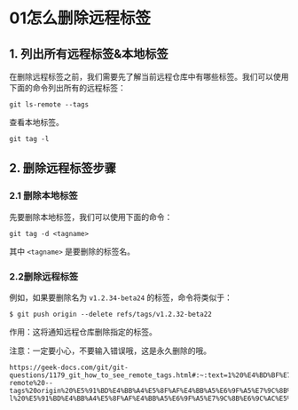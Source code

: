 # 01怎么删除远程标签

<InArticleAdsense
     data-ad-client="ca-pub-6542685716937885"
     data-ad-slot="4724243179">
</InArticleAdsense>

## 1. 列出所有远程标签&本地标签

在删除远程标签之前，我们需要先了解当前远程仓库中有哪些标签。我们可以使用下面的命令列出所有的远程标签：

```shell
git ls-remote --tags
```

查看本地标签。

```shell
git tag -l
```

## 2. 删除远程标签步骤

### 2.1 删除本地标签

先要删除本地标签，我们可以使用下面的命令：

```shell
git tag -d <tagname>
```

其中 `<tagname>` 是要删除的标签名。

### 2.2删除远程标签

例如，如果要删除名为 `v1.2.34-beta24` 的标签，命令将类似于：

```shell
$ git push origin --delete refs/tags/v1.2.32-beta22
```

作用：这将通知远程仓库删除指定的标签。

注意：一定要小心，不要输入错误哦，这是永久删除的哦。

```
https://geek-docs.com/git/git-questions/1179_git_how_to_see_remote_tags.html#:~:text=1%20%E4%BD%BF%E7%94%A8%20git%20ls-remote%20--tags%20origin%20%E5%91%BD%E4%BB%A4%E5%8F%AF%E4%BB%A5%E6%9F%A5%E7%9C%8B%E8%BF%9C%E7%A8%8B%E5%BA%93%E4%B8%AD%E7%9A%84%E6%89%80%E6%9C%89%E6%A0%87%E7%AD%BE%E3%80%82%202,%3Ctag%3E%20%E5%91%BD%E4%BB%A4%E5%8F%AF%E4%BB%A5%E6%9F%A5%E7%9C%8B%E7%89%B9%E5%AE%9A%E7%9A%84%E8%BF%9C%E7%A8%8B%E6%A0%87%E7%AD%BE%E3%80%82%203%20%E4%BD%BF%E7%94%A8%20git%20tag%20-l%20%E5%91%BD%E4%BB%A4%E5%8F%AF%E4%BB%A5%E6%9F%A5%E7%9C%8B%E6%9C%AC%E5%9C%B0%E5%BA%93%E4%B8%AD%E7%9A%84%E6%89%80%E6%9C%89%E6%A0%87%E7%AD%BE%E3%80%82
```

